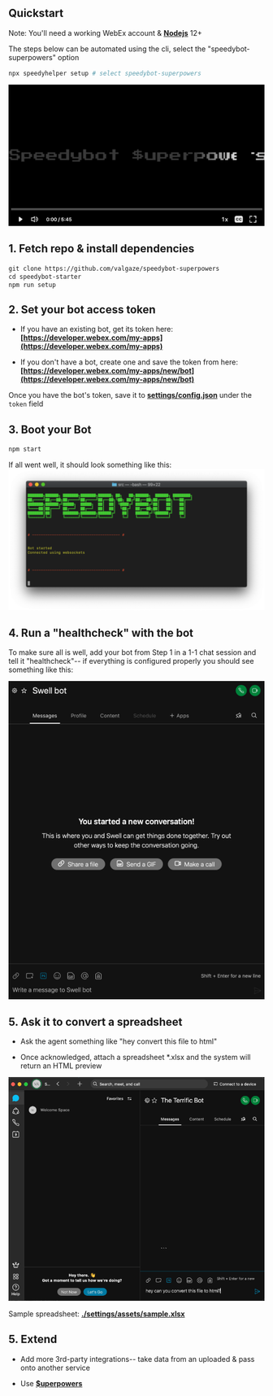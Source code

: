 ## Quickstart

Note: You'll need a working WebEx account & **[Nodejs](https://nodejs.org/en/download/)** 12+

The steps below can be automated using the cli, select the "speedybot-superpowers" option

```sh
npx speedyhelper setup # select speedybot-superpowers
```

[![sb](./docs/assets/speedybot_player.gif)](https://share.descript.com/view/sBU3pk5L8Js)


## 1. Fetch repo & install dependencies

```
git clone https://github.com/valgaze/speedybot-superpowers
cd speedybot-starter
npm run setup
```

## 2. Set your bot access token

- If you have an existing bot, get its token here: **[https://developer.webex.com/my-apps](https://developer.webex.com/my-apps)**

- If you don't have a bot, create one and save the token from here: **[https://developer.webex.com/my-apps/new/bot](https://developer.webex.com/my-apps/new/bot)**

Once you have the bot's token, save it to **[settings/config.json](./settings/config.json)** under the ```token``` field

## 3. Boot your Bot

```sh
npm start
```

If all went well, it should look something like this:
![image](./docs/assets/framework_success.png)

## 4. Run a "healthcheck" with the bot

To make sure all is well, add your bot from Step 1 in a 1-1 chat session and tell it "healthcheck"-- if everything is configured properly you should see something like this:

![image](./docs/assets/healthcheck.gif)

## 5. Ask it to convert a spreadsheet

- Ask the agent something like "hey convert this file to html"

- Once acknowledged, attach a spreadsheet *.xlsx and the system will return an HTML preview


![sb](./docs/assets/speedybot_xlsx.gif)

Sample spreadsheet: **[./settings/assets/sample.xlsx](sample.xlsx)**

## 5. Extend

- Add more 3rd-party integrations-- take data from an uploaded & pass onto another service

- Use **[$uperpowers](https://github.com/valgaze/speedybot/blob/master/docs/superpowers.md)**